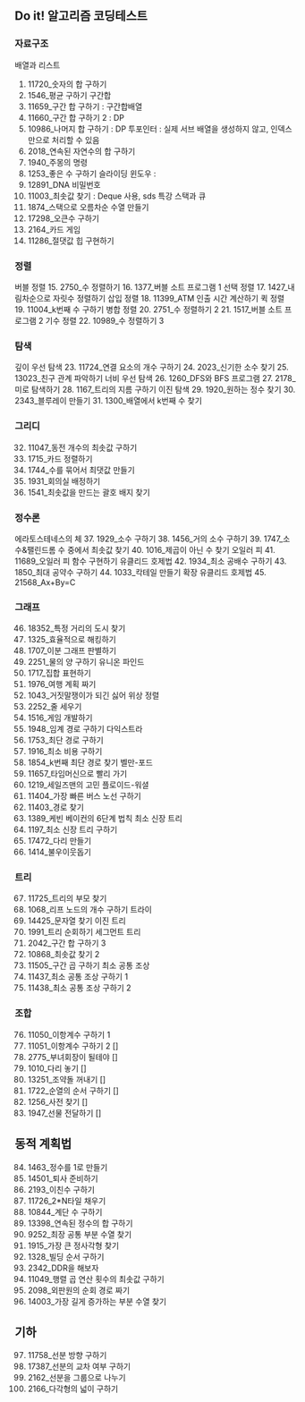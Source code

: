 ## Do it! 알고리즘 코딩테스트

### 자료구조
배열과 리스트
1. 11720_숫자의 합 구하기
2. 1546_평균 구하기
구간합
3. 11659_구간 합 구하기 : 구간합배열
4. 11660_구간 합 구하기 2 : DP
5. 10986_나머지 합 구하기 : DP
투포인터 : 실제 서브 배열을 생성하지 않고, 인덱스만으로 처리할 수 있음
6. 2018_연속된 자연수의 합 구하기
7. 1940_주몽의 명령
8. 1253_좋은 수 구하기
슬라이딩 윈도우 : 
9. 12891_DNA 비밀번호
10. 11003_최솟값 찾기 : Deque 사용, sds 특강
스택과 큐
11. 1874_스택으로 오름차순 수열 만들기
12. 17298_오큰수 구하기
13. 2164_카드 게임
14. 11286_절댓값 힙 구현하기

### 정렬
버블 정렬
15. 2750_수 정렬하기
16. 1377_버블 소트 프로그램 1
선택 정렬
17. 1427_내림차순으로 자릿수 정렬하기
삽입 정렬
18. 11399_ATM 인출 시간 계산하기
퀵 정렬
19. 11004_k번째 수 구하기
병합 정렬
20. 2751_수 정렬하기 2
21. 1517_버블 소트 프로그램 2
기수 정렬
22. 10989_수 정렬하기 3

### 탐색
깊이 우선 탐색
23. 11724_연결 요소의 개수 구하기
24. 2023_신기한 소수 찾기
25. 13023_친구 관계 파악하기
너비 우선 탐색
26. 1260_DFS와 BFS 프로그램
27. 2178_미로 탐색하기
28. 1167_트리의 지름 구하기
이진 탐색
29. 1920_원하는 정수 찾기
30. 2343_블루레이 만들기
31. 1300_배열에서 k번째 수 찾기

### 그리디
32. 11047_동전 개수의 최솟값 구하기
33. 1715_카드 정렬하기
34. 1744_수를 묶어서 최댓값 만들기
35. 1931_회의실 배정하기
36. 1541_최솟값을 만드는 괄호 배지 찾기

### 정수론
에라토스테네스의 체
37. 1929_소수 구하기
38. 1456_거의 소수 구하기
39. 1747_소수&팰린드롬 수 중에서 최솟값 찾기
40. 1016_제곱이 아닌 수 찾기
오일러 피
41. 11689_오일러 피 함수 구현하기
유클리드 호제법
42. 1934_최소 공배수 구하기
43. 1850_최대 공약수 구하기
44. 1033_칵테일 만들기
확장 유클리드 호제법
45. 21568_Ax+By=C

### 그래프
46. 18352_특정 거리의 도시 찾기
47. 1325_효율적으로 해킹하기
48. 1707_이분 그래프 판별하기
49. 2251_물의 양 구하기
유니온 파인드
50. 1717_집합 표현하기
51. 1976_여행 계획 짜기
52. 1043_거짓말쟁이가 되긴 싫어
위상 정렬
53. 2252_줄 세우기
54. 1516_게임 개발하기
55. 1948_임계 경로 구하기
다익스트라
56. 1753_최단 경로 구하기
57. 1916_최소 비용 구하기
58. 1854_k번째 최단 경로 찾기
벨만-포드
59. 11657_타임머신으로 빨리 가기
60. 1219_세일즈맨의 고민
플로이드-워셜
61. 11404_가장 빠른 버스 노선 구하기
62. 11403_경로 찾기
63. 1389_케빈 베이컨의 6단계 법칙
최소 신장 트리
64. 1197_최소 신장 트리 구하기
65. 17472_다리 만들기
66. 1414_불우이웃돕기

### 트리
67. 11725_트리의 부모 찾기
68. 1068_리프 노드의 개수 구하기
트라이
69. 14425_문자열 찾기
이진 트리
70. 1991_트리 순회하기
세그먼트 트리
71. 2042_구간 합 구하기 3
72. 10868_최솟값 찾기 2
73. 11505_구간 곱 구하기
최소 공통 조상
74. 11437_최소 공통 조상 구하기 1
75. 11438_최소 공통 조상 구하기 2

### 조합
76. 11050_이항계수 구하기 1
77. 11051_이항계수 구하기 2 []
78. 2775_부녀회장이 될테야 []
79. 1010_다리 놓기 []
80. 13251_조약돌 꺼내기 []
81. 1722_순열의 순서 구하기 []
82. 1256_사전 찾기 []
83. 1947_선물 전달하기 []

## 동적 계획법
84. 1463_정수를 1로 만들기
85. 14501_퇴사 준비하기
86. 2193_이친수 구하기
87. 11726_2*N타일 채우기
88. 10844_계단 수 구하기
89. 13398_연속된 정수의 합 구하기
90. 9252_최장 공통 부분 수열 찾기
91. 1915_가장 큰 정사각형 찾기
92. 1328_빌딩 순서 구하기
93. 2342_DDR을 해보자
94. 11049_행렬 곱 연산 횟수의 최솟값 구하기
95. 2098_외판원의 순회 경로 짜기
96. 14003_가장 길게 증가하는 부분 수열 찾기

## 기하
97. 11758_선분 방향 구하기
98. 17387_선분의 교차 여부 구하기
99. 2162_선분을 그룹으로 나누기
100. 2166_다각형의 넓이 구하기